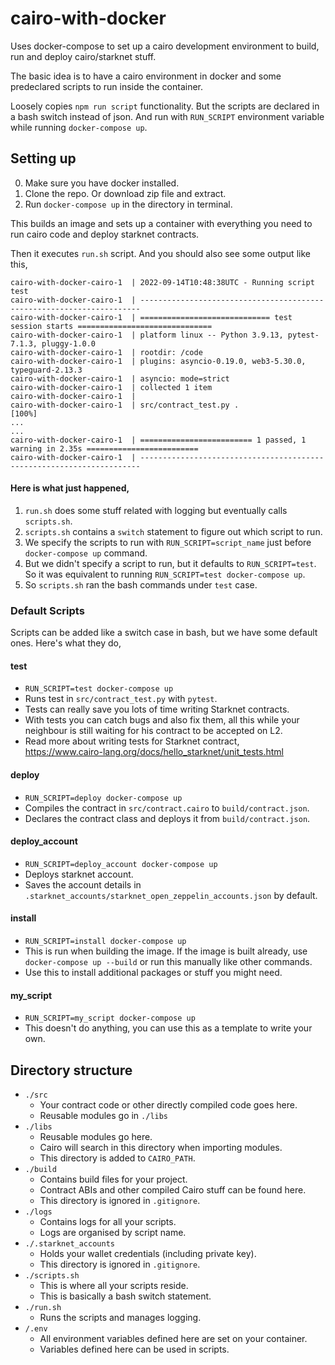 # cairo-with-docker

Uses docker-compose to set up a cairo development environment to build, run and deploy cairo/starknet stuff.

The basic idea is to have a cairo environment in docker and some predeclared scripts to run inside the container.

Loosely copies `npm run script` functionality. But the scripts are declared in a bash switch instead of json. And run with `RUN_SCRIPT` environment variable while running `docker-compose up`.

## Setting up

0. Make sure you have docker installed.
1. Clone the repo. Or download zip file and extract.
2. Run `docker-compose up` in the directory in terminal.

This builds an image and sets up a container with everything you need to run cairo code and deploy starknet contracts.

Then it executes `run.sh` script. And you should also see some output like this,

```
cairo-with-docker-cairo-1  | 2022-09-14T10:48:38UTC - Running script test
cairo-with-docker-cairo-1  | ----------------------------------------------------------------------
cairo-with-docker-cairo-1  | ============================= test session starts ==============================
cairo-with-docker-cairo-1  | platform linux -- Python 3.9.13, pytest-7.1.3, pluggy-1.0.0
cairo-with-docker-cairo-1  | rootdir: /code
cairo-with-docker-cairo-1  | plugins: asyncio-0.19.0, web3-5.30.0, typeguard-2.13.3
cairo-with-docker-cairo-1  | asyncio: mode=strict
cairo-with-docker-cairo-1  | collected 1 item
cairo-with-docker-cairo-1  |
cairo-with-docker-cairo-1  | src/contract_test.py .                                                   [100%]
...
...
cairo-with-docker-cairo-1  | ========================= 1 passed, 1 warning in 2.35s =========================
cairo-with-docker-cairo-1  | ----------------------------------------------------------------------
```

#### Here is what just happened,

1. `run.sh` does some stuff related with logging but eventually calls `scripts.sh`.
2. `scripts.sh` contains a `switch` statement to figure out which script to run.
3. We specify the scripts to run with `RUN_SCRIPT=script_name` just before `docker-compose up` command.
4. But we didn't specify a script to run, but it defaults to `RUN_SCRIPT=test`. So it was equivalent to running `RUN_SCRIPT=test docker-compose up`.
5. So `scripts.sh` ran the bash commands under `test` case.

### Default Scripts

Scripts can be added like a switch case in bash, but we have some default ones. Here's what they do,

#### test

- `RUN_SCRIPT=test docker-compose up`
- Runs test in `src/contract_test.py` with `pytest`.
- Tests can really save you lots of time writing Starknet contracts.
- With tests you can catch bugs and also fix them, all this while your neighbour is still waiting for his contract to be accepted on L2.
- Read more about writing tests for Starknet contract,  
  https://www.cairo-lang.org/docs/hello_starknet/unit_tests.html

#### deploy

- `RUN_SCRIPT=deploy docker-compose up`
- Compiles the contract in `src/contract.cairo` to `build/contract.json`.
- Declares the contract class and deploys it from `build/contract.json`.

#### deploy_account

- `RUN_SCRIPT=deploy_account docker-compose up`
- Deploys starknet account.
- Saves the account details in `.starknet_accounts/starknet_open_zeppelin_accounts.json` by default.

#### install

- `RUN_SCRIPT=install docker-compose up`
- This is run when building the image. If the image is built already, use `docker-compose up --build` or run this manually like other commands.
- Use this to install additional packages or stuff you might need.

#### my_script

- `RUN_SCRIPT=my_script docker-compose up`
- This doesn't do anything, you can use this as a template to write your own.

## Directory structure

- `./src`
  - Your contract code or other directly compiled code goes here.
  - Reusable modules go in `./libs`
- `./libs`
  - Reusable modules go here.
  - Cairo will search in this directory when importing modules.
  - This directory is added to `CAIRO_PATH`.
- `./build`
  - Contains build files for your project.
  - Contract ABIs and other compiled Cairo stuff can be found here.
  - This directory is ignored in `.gitignore`.
- `./logs`
  - Contains logs for all your scripts.
  - Logs are organised by script name.
- `./.starknet_accounts`
  - Holds your wallet credentials (including private key).
  - This directory is ignored in `.gitignore`.
- `./scripts.sh`
  - This is where all your scripts reside.
  - This is basically a bash switch statement.
- `./run.sh`
  - Runs the scripts and manages logging.
- `/.env`
  - All environment variables defined here are set on your container.
  - Variables defined here can be used in scripts.
